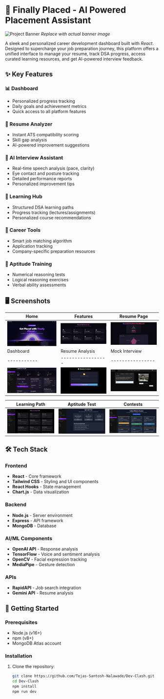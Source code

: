 # 💼 Finally Placed - AI Powered Placement Assistant

![Project Banner](./screenshots/banner.png) *Replace with actual banner image*

A sleek and personalized career development dashboard built with *React*. Designed to supercharge your job preparation journey, this platform offers a unified interface to manage your resume, track DSA progress, access curated learning resources, and get AI-powered interview feedback.

## ✨ Key Features

### 📊 Dashboard
- Personalized progress tracking
- Daily goals and achievement metrics
- Quick access to all platform features

### 📄 Resume Analyzer
- Instant ATS compatibility scoring
- Skill gap analysis
- AI-powered improvement suggestions

### 🤖 AI Interview Assistant
- Real-time speech analysis (pace, clarity)
- Eye contact and posture tracking
- Detailed performance reports
- Personalized improvement tips

### 🧠 Learning Hub
- Structured DSA learning paths
- Progress tracking (lectures/assignments)
- Personalized course recommendations

### 💼 Career Tools
- Smart job matching algorithm
- Application tracking
- Company-specific preparation resources

### 🧪 Aptitude Training
- Numerical reasoning tests
- Logical reasoning exercises
- Verbal ability assessments

## 🖥️ Screenshots
| Home | Features | Resume Page |
|-----------|-----------------|----------------|
| ![Home](./screenshots/home.png) | ![Features](./screenshots/features.png) | ![Mock Interview](./screenshots/resume_page.png) |
| Dashboard | Resume Analysis | Mock Interview |
|-----------|-----------------|----------------|
| ![Dashboard](./screenshots/dashboard.png) | ![Resume Analysis](./screenshots/resume.png) | ![Mock Interview](./screenshots/interview.png) |

| Learning Path | Aptitude Test | Contests |
|---------------|---------------------|---------------|
| ![Learning](./screenshots/learning.png) | ![Aptitude Test](./screenshots/apti.png) | ![Contests](./screenshots/contests.png) |

## 🛠️ Tech Stack

### Frontend
- **React** - Core framework
- **Tailwind CSS** - Styling and UI components
- **React Hooks** - State management
- **Chart.js** - Data visualization

### Backend
- **Node.js** - Server environment
- **Express** - API framework
- **MongoDB** - Database

### AI/ML Components
- **OpenAI API** - Response analysis
- **TensorFlow** - Voice and sentiment analysis
- **OpenCV** - Facial expression tracking
- **MediaPipe** - Gesture detection

### APIs
- **RapidAPI** - Job search integration
- **Gemini API** - Resume analysis

## 🚀 Getting Started

### Prerequisites
- Node.js (v16+)
- npm (v8+)
- MongoDB Atlas account

### Installation
1. Clone the repository:
   ```bash
   git clone https://github.com/Tejas-Santosh-Nalawade/Dev-Clash.git
   cd Dev-Clash
   npm install
   npm run dev
